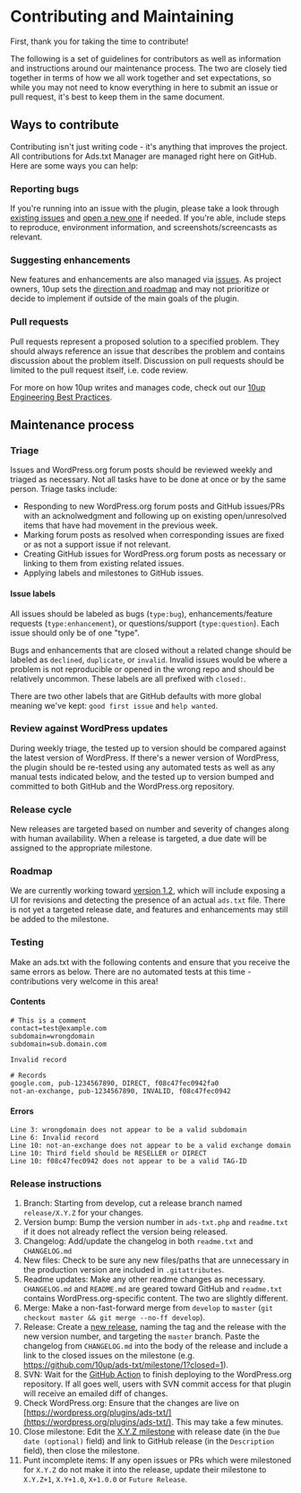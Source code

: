 # Contributing and Maintaining

First, thank you for taking the time to contribute!

The following is a set of guidelines for contributors as well as information and instructions around our maintenance process. The two are closely tied together in terms of how we all work together and set expectations, so while you may not need to know everything in here to submit an issue or pull request, it's best to keep them in the same document.

## Ways to contribute

Contributing isn't just writing code - it's anything that improves the project. All contributions for Ads.txt Manager are managed right here on GitHub. Here are some ways you can help:

### Reporting bugs

If you're running into an issue with the plugin, please take a look through [existing issues](https://github.com/10up/ads-txt/issues) and [open a new one](https://github.com/10up/ads-txt/issues/new) if needed. If you're able, include steps to reproduce, environment information, and screenshots/screencasts as relevant.

### Suggesting enhancements

New features and enhancements are also managed via [issues](https://github.com/10up/ads-txt/issues). As project owners, 10up sets the [direction and roadmap](#roadmap) and may not prioritize or decide to implement if outside of the main goals of the plugin.

### Pull requests

Pull requests represent a proposed solution to a specified problem. They should always reference an issue that describes the problem and contains discussion about the problem itself. Discussion on pull requests should be limited to the pull request itself, i.e. code review.

For more on how 10up writes and manages code, check out our [10up Engineering Best Practices](https://10up.github.io/Engineering-Best-Practices/).

## Maintenance process

### Triage

Issues and WordPress.org forum posts should be reviewed weekly and triaged as necessary. Not all tasks have to be done at once or by the same person. Triage tasks include:

* Responding to new WordPress.org forum posts and GitHub issues/PRs with an acknolwedgment and following up on existing open/unresolved items that have had movement in the previous week.
* Marking forum posts as resolved when corresponding issues are fixed or as not a support issue if not relevant.
* Creating GitHub issues for WordPress.org forum posts as necessary or linking to them from existing related issues.
* Applying labels and milestones to GitHub issues.

#### Issue labels

All issues should be labeled as bugs (`type:bug`), enhancements/feature requests (`type:enhancement`), or questions/support (`type:question`). Each issue should only be of one "type".

Bugs and enhancements that are closed without a related change should be labeled as `declined`, `duplicate`, or `invalid`. Invalid issues would be where a problem is not reproducible or opened in the wrong repo and should be relatively uncommon. These labels are all prefixed with `closed:`.

There are two other labels that are GitHub defaults with more global meaning we've kept: `good first issue` and `help wanted`.

### Review against WordPress updates

During weekly triage, the tested up to version should be compared against the latest version of WordPress. If there's a newer version of WordPress, the plugin should be re-tested using any automated tests as well as any manual tests indicated below, and the tested up to version bumped and committed to both GitHub and the WordPress.org repository.

### Release cycle

New releases are targeted based on number and severity of changes along with human availability. When a release is targeted, a due date will be assigned to the appropriate milestone.

### Roadmap

We are currently working toward [version 1.2](https://github.com/10up/ads-txt/milestone/1), which will include exposing a UI for revisions and detecting the presence of an actual `ads.txt` file. There is not yet a targeted release date, and features and enhancements may still be added to the milestone.

### Testing

Make an ads.txt with the following contents and ensure that you receive the same errors as below. There are no automated tests at this time - contributions very welcome in this area!

#### Contents

```
# This is a comment
contact=test@example.com
subdomain=wrongdomain
subdomain=sub.domain.com

Invalid record

# Records
google.com, pub-1234567890, DIRECT, f08c47fec0942fa0
not-an-exchange, pub-1234567890, INVALID, f08c47fec0942
```

#### Errors

```
Line 3: wrongdomain does not appear to be a valid subdomain
Line 6: Invalid record
Line 10: not-an-exchange does not appear to be a valid exchange domain
Line 10: Third field should be RESELLER or DIRECT
Line 10: f08c47fec0942 does not appear to be a valid TAG-ID
```

### Release instructions

1. Branch: Starting from develop, cut a release branch named `release/X.Y.Z` for your changes.
2. Version bump: Bump the version number in `ads-txt.php` and `readme.txt` if it does not already reflect the version being released.
3. Changelog: Add/update the changelog in both `readme.txt` and `CHANGELOG.md`
4. New files: Check to be sure any new files/paths that are unnecessary in the production version are included in `.gitattributes`.
5. Readme updates: Make any other readme changes as necessary. `CHANGELOG.md` and `README.md` are geared toward GitHub and `readme.txt` contains WordPress.org-specific content. The two are slightly different.
6. Merge: Make a non-fast-forward merge from `develop` to `master` (`git checkout master && git merge --no-ff develop`).
7. Release: Create a [new release](https://github.com/10up/ads-txt/releases/new), naming the tag and the release with the new version number, and targeting the `master` branch. Paste the changelog from `CHANGELOG.md` into the body of the release and include a link to the closed issues on the milestone (e.g. https://github.com/10up/ads-txt/milestone/1?closed=1).
8. SVN: Wait for the [GitHub Action](https://github.com/10up/ads-txt/actions) to finish deploying to the WordPress.org repository. If all goes well, users with SVN commit access for that plugin will receive an emailed diff of changes.
9. Check WordPress.org: Ensure that the changes are live on [https://wordpress.org/plugins/ads-txt/](https://wordpress.org/plugins/ads-txt/). This may take a few minutes.
10. Close milestone: Edit the [X.Y.Z milestone](https://github.com/10up/ads-txt/milestone/#) with release date (in the `Due date (optional)` field) and link to GitHub release (in the `Description` field), then close the milestone.
11. Punt incomplete items: If any open issues or PRs which were milestoned for `X.Y.Z` do not make it into the release, update their milestone to `X.Y.Z+1`, `X.Y+1.0`, `X+1.0.0` or `Future Release`.
